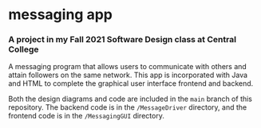 # messaging app

### A project in my Fall 2021 Software Design class at Central College

A messaging program that allows users to communicate with others and attain followers on the same network. This app is incorporated with Java and HTML to complete the graphical user interface frontend and backend.

Both the design diagrams and code are included in the `main` branch of this repository. The backend code is in the `/MessageDriver` directory, and the frontend code is in the `/MessagingGUI` directory.
